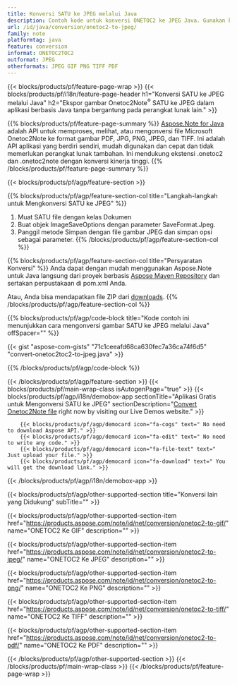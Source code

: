 ```yaml
---
title: Konversi SATU ke JPEG melalui Java
description: Contoh kode untuk konversi ONETOC2 ke JPEG Java. Gunakan kode contoh API untuk file batch SATU ke konversi JPEG dalam aplikasi berbasis Java apa pun. 
url: /id/java/conversion/onetoc2-to-jpeg/
family: note
platformtag: java
feature: conversion
informat: ONETOC2TOC2
outformat: JPEG
otherformats: JPEG GIF PNG TIFF PDF
---
```

{{< blocks/products/pf/feature-page-wrap >}}
{{< blocks/products/pf/i18n/feature-page-header h1="Konversi SATU ke JPEG melalui Java" h2="Ekspor gambar Onetoc2Note<sup>&reg;</sup> SATU ke JPEG dalam aplikasi berbasis Java tanpa bergantung pada perangkat lunak lain." >}}

{{% blocks/products/pf/feature-page-summary %}}
[Aspose.Note for Java](https://products.aspose.com/note/java/) adalah API untuk memproses, melihat, atau mengonversi file Microsoft Onetoc2Note ke format gambar PDF, JPG, PNG, JPEG, dan TIFF. Ini adalah API aplikasi yang berdiri sendiri, mudah digunakan dan cepat dan tidak memerlukan perangkat lunak tambahan. Ini mendukung ekstensi .onetoc2 dan .onetoc2note dengan konversi kinerja tinggi.
{{% /blocks/products/pf/feature-page-summary  %}}

{{< blocks/products/pf/agp/feature-section >}}

{{% blocks/products/pf/agp/feature-section-col title="Langkah-langkah untuk Mengkonversi SATU ke JPEG" %}}
1. Muat SATU file dengan kelas Dokumen
2. Buat objek ImageSaveOptions dengan parameter SaveFormat.Jpeg.
3. Panggil metode Simpan dengan file gambar JPEG dan simpan opsi sebagai parameter.
{{% /blocks/products/pf/agp/feature-section-col %}}

{{% blocks/products/pf/agp/feature-section-col title="Persyaratan Konversi" %}}
Anda dapat dengan mudah menggunakan Aspose.Note untuk Java langsung dari proyek berbasis [Aspose Maven Repository](https://repository.aspose.com/note/) dan sertakan perpustakaan di pom.xml Anda.

Atau, Anda bisa mendapatkan file ZIP dari [downloads](https://releases.aspose.com/note/java).
{{% /blocks/products/pf/agp/feature-section-col %}}

{{% blocks/products/pf/agp/code-block title="Kode contoh ini menunjukkan cara mengonversi gambar SATU ke JPEG melalui Java" offSpacer="" %}}

{{< gist "aspose-com-gists" "71c1ceeafd68ca630fec7a36ca74f6d5" "convert-onetoc2toc2-to-jpeg.java" >}}

{{% /blocks/products/pf/agp/code-block %}}

{{< /blocks/products/pf/agp/feature-section >}}
{{< blocks/products/pf/main-wrap-class isAutogenPage="true" >}}
{{< blocks/products/pf/agp/i18n/demobox-app sectionTitle="Aplikasi Gratis untuk Mengonversi SATU ke JPEG" sectionDescription="[Convert Onetoc2Note file](https://products.aspose.app/note/conversion/onetoc2note-to-jpeg) right now by visiting our Live Demos website." >}}

        {{< blocks/products/pf/agp/democard icon="fa-cogs" text=" No need to download Aspose API." >}}
        {{< blocks/products/pf/agp/democard icon="fa-edit" text=" No need to write any code." >}}
        {{< blocks/products/pf/agp/democard icon="fa-file-text" text=" Just upload your file." >}}
        {{< blocks/products/pf/agp/democard icon="fa-download" text=" You will get the download link." >}}
		
{{< /blocks/products/pf/agp/i18n/demobox-app >}}

{{< blocks/products/pf/agp/other-supported-section title="Konversi lain yang Didukung" subTitle="" >}}

{{< blocks/products/pf/agp/other-supported-section-item href="https://products.aspose.com/note/id/net/conversion/onetoc2-to-gif/" name="ONETOC2 Ke GIF" description="" >}}

{{< blocks/products/pf/agp/other-supported-section-item href="https://products.aspose.com/note/id/net/conversion/onetoc2-to-jpeg/" name="ONETOC2 Ke JPEG" description="" >}}

{{< blocks/products/pf/agp/other-supported-section-item href="https://products.aspose.com/note/id/net/conversion/onetoc2-to-png/" name="ONETOC2 Ke PNG" description="" >}}

{{< blocks/products/pf/agp/other-supported-section-item href="https://products.aspose.com/note/id/net/conversion/onetoc2-to-tiff/" name="ONETOC2 Ke TIFF" description="" >}}

{{< blocks/products/pf/agp/other-supported-section-item href="https://products.aspose.com/note/id/net/conversion/onetoc2-to-pdf/" name="ONETOC2 Ke PDF" description="" >}}



{{< /blocks/products/pf/agp/other-supported-section >}}
{{< /blocks/products/pf/main-wrap-class >}}
{{< /blocks/products/pf/feature-page-wrap >}}